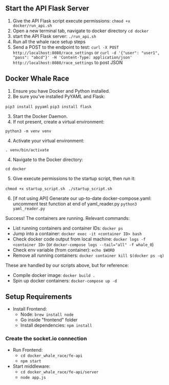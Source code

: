 ## Start the API Flask Server
1. Give the API Flask script execute permissions:
`chmod +x docker/run_api.sh`
2. Open a new terminal tab, navigate to docker directory
  `cd docker`
3. start the API Flask server:
`./run_api.sh`
4. Run all the whale race setup steps
5. Send a POST to the endpoint to test:
`curl -X POST http://localhost:8080/race_settings`
or `curl -d '{"user": "user1", "pass": "abcd"}' -H 'Content-Type: application/json' http://localhost:8080/race_settings` to post JSON

## Docker Whale Race

1. Ensure you have Docker and Python installed.
2. Be sure you've installed PyYAML and Flask:

`pip3 install pyyaml`
`pip3 install flask`

3. Start the Docker Daemon.
4. If not present, create a virtual environment:

`python3 -m venv venv`

4. Activate your virtual environment:

`. venv/bin/activate`

4. Navigate to the Docker directory:

`cd docker`

5. Give execute permissions to the startup script, then run it:

`chmod +x startup_script.sh `
`./startup_script.sh `

6. [if not using API] Generate our up-to-date docker-compose.yaml:
uncomment test function at end of yaml_reader.py
`python3 yaml_reader.py`

Success! The containers are running. Relevant commands:

- List running containers and container IDs: `docker ps`
- Jump into a container: `docker exec -it <container ID> bash`
- Check docker code output from local machine: `docker logs -f <container ID>` (or `docker-compose logs --tail="all" -f whale_0`)
- Check env variable (from container): `echo $WORD`
- Remove all running containers: `docker container kill $(docker ps -q)`

These are handled by our scripts above, but for reference:

- Compile docker image: `docker build .`
- Spin up docker containers: `docker-compose up -d`

## Setup Requirements

- Install Frontend:
  - Node: `brew install node`
  - Go inside "frontend" folder 
  - Install dependencies: `npm install`

### Create the socket.io connection
- Run Frontend:
  - `cd docker_whale_race/fe-api`
  - `npm start`
- Start middleware: 
  - `cd docker_whale_race/fe-api/server`
  - `node app.js`

